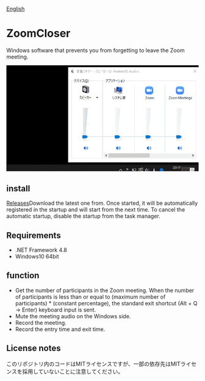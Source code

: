 [English](https://github.com/34j/ZoomCloser/blob/master/README.en.md)

# ZoomCloser

Windows software that prevents you from forgetting to leave the Zoom meeting.

![Sample Gif](https://github.com/34j/ZoomCloser/blob/master/ExampleFast.gif)

## install

[Releases](https://github.com/34j/ZoomCloser/releases)Download the latest one from.
Once started, it will be automatically registered in the startup and will start from the next time. To cancel the automatic startup, disable the startup from the task manager.

## Requirements

-   .NET Framework 4.8
-   Windows10 64bit

## function

-   Get the number of participants in the Zoom meeting. When the number of participants is less than or equal to (maximum number of participants) \* (constant percentage), the standard exit shortcut (Alt + Q → Enter) keyboard input is sent.
-   Mute the meeting audio on the Windows side.
-   Record the meeting.
-   Record the entry time and exit time.

## License notes

このリポジトリ内のコードはMITライセンスですが、一部の依存先はMITライセンスを採用していないことに注意してください。
